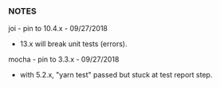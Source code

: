 ### NOTES

joi - pin to 10.4.x - 09/27/2018
  - 13.x will break unit tests (errors).

mocha - pin to 3.3.x - 09/27/2018
  - with 5.2.x, "yarn test" passed but stuck at test report step.
